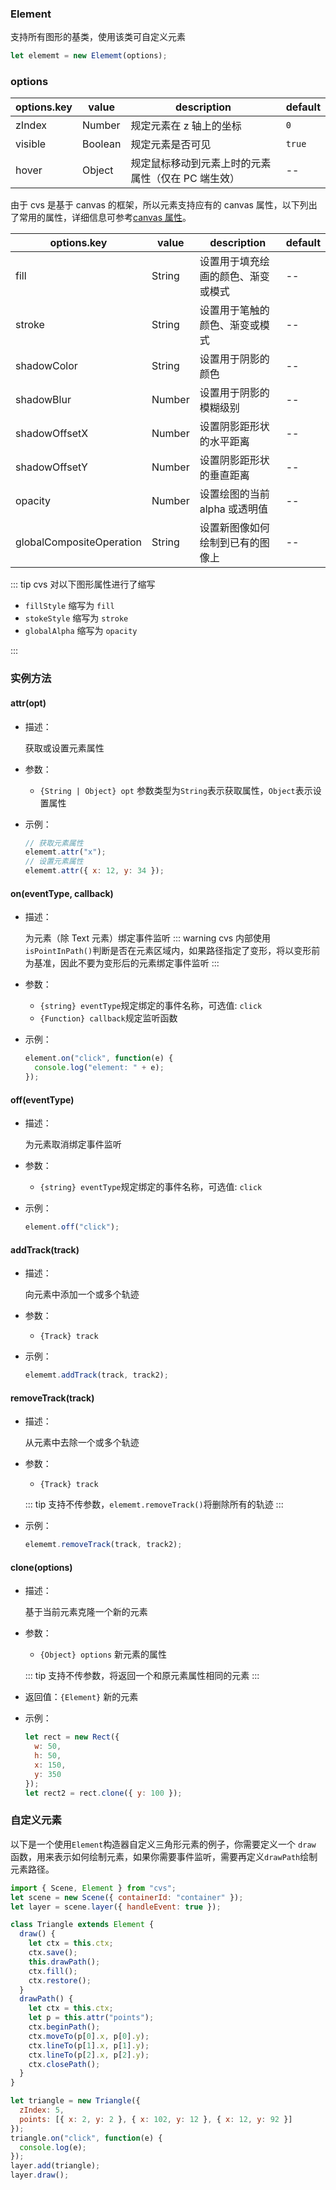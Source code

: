 ### Element

支持所有图形的基类，使用该类可自定义元素

```js
let elememt = new Elememt(options);
```

### options

| options.key | value   | description                                        | default |
| ----------- | ------- | -------------------------------------------------- | ------- |
| zIndex      | Number  | 规定元素在 z 轴上的坐标                            | `0`     |
| visible     | Boolean | 规定元素是否可见                                   | `true`  |
| hover       | Object  | 规定鼠标移动到元素上时的元素属性（仅在 PC 端生效） | --      |

由于 cvs 是基于 canvas 的框架，所以元素支持应有的 canvas 属性，以下列出了常用的属性，详细信息可参考[canvas 属性](http://www.w3school.com.cn/tags/html_ref_canvas.asp)。

| options.key              | value  | description                        | default |
| ------------------------ | ------ | ---------------------------------- | ------- |
| fill                     | String | 设置用于填充绘画的颜色、渐变或模式 | --      |
| stroke                   | String | 设置用于笔触的颜色、渐变或模式     | --      |
| shadowColor              | String | 设置用于阴影的颜色                 | --      |
| shadowBlur               | Number | 设置用于阴影的模糊级别             | --      |
| shadowOffsetX            | Number | 设置阴影距形状的水平距离           | --      |
| shadowOffsetY            | Number | 设置阴影距形状的垂直距离           | --      |
| opacity                  | Number | 设置绘图的当前 alpha 或透明值      | --      |
| globalCompositeOperation | String | 设置新图像如何绘制到已有的图像上   | --      |

::: tip
cvs 对以下图形属性进行了缩写

- `fillStyle` 缩写为 `fill`
- `stokeStyle` 缩写为 `stroke`
- `globalAlpha` 缩写为 `opacity`

:::

### 实例方法

#### attr(opt)

- 描述：

  获取或设置元素属性

- 参数：

  - `{String | Object} opt` 参数类型为`String`表示获取属性，`Object`表示设置属性

- 示例：

  ```js
  // 获取元素属性
  elememt.attr("x");
  // 设置元素属性
  elememt.attr({ x: 12, y: 34 });
  ```

#### on(eventType, callback)

- 描述：

  为元素（除 Text 元素）绑定事件监听
  ::: warning
  cvs 内部使用`isPointInPath()`判断是否在元素区域内，如果路径指定了变形，将以变形前为基准，因此不要为变形后的元素绑定事件监听
  :::

- 参数：

  - `{string} eventType`规定绑定的事件名称，可选值: `click`
  - `{Function} callback`规定监听函数

- 示例：
  ```js
  element.on("click", function(e) {
    console.log("element: " + e);
  });
  ```

#### off(eventType)

- 描述：

  为元素取消绑定事件监听

- 参数：

  - `{string} eventType`规定绑定的事件名称，可选值: `click`

- 示例：
  ```js
  element.off("click");
  ```

#### addTrack(track)

- 描述：

  向元素中添加一个或多个轨迹

- 参数：

  - `{Track} track`

- 示例：
  ```js
  elememt.addTrack(track, track2);
  ```

#### removeTrack(track)

- 描述：

  从元素中去除一个或多个轨迹

- 参数：

  - `{Track} track`

  ::: tip
  支持不传参数，`elememt.removeTrack()`将删除所有的轨迹
  :::

* 示例：

  ```js
  elememt.removeTrack(track, track2);
  ```

#### clone(options)

- 描述：

  基于当前元素克隆一个新的元素

- 参数：

  - `{Object} options` 新元素的属性

  ::: tip
  支持不传参数，将返回一个和原元素属性相同的元素
  :::

- 返回值：`{Element}` 新的元素

- 示例：

  ```js
  let rect = new Rect({
    w: 50,
    h: 50,
    x: 150,
    y: 350
  });
  let rect2 = rect.clone({ y: 100 });
  ```

### 自定义元素

以下是一个使用`Element`构造器自定义三角形元素的例子，你需要定义一个 `draw` 函数，用来表示如何绘制元素，如果你需要事件监听，需要再定义`drawPath`绘制元素路径。

```js
import { Scene, Element } from "cvs";
let scene = new Scene({ containerId: "container" });
let layer = scene.layer({ handleEvent: true });

class Triangle extends Element {
  draw() {
    let ctx = this.ctx;
    ctx.save();
    this.drawPath();
    ctx.fill();
    ctx.restore();
  }
  drawPath() {
    let ctx = this.ctx;
    let p = this.attr("points");
    ctx.beginPath();
    ctx.moveTo(p[0].x, p[0].y);
    ctx.lineTo(p[1].x, p[1].y);
    ctx.lineTo(p[2].x, p[2].y);
    ctx.closePath();
  }
}

let triangle = new Triangle({
  zIndex: 5,
  points: [{ x: 2, y: 2 }, { x: 102, y: 12 }, { x: 12, y: 92 }]
});
triangle.on("click", function(e) {
  console.log(e);
});
layer.add(triangle);
layer.draw();
```

